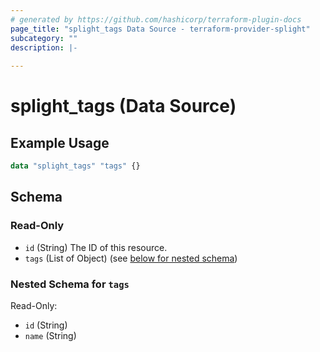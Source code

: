 ```yaml
---
# generated by https://github.com/hashicorp/terraform-plugin-docs
page_title: "splight_tags Data Source - terraform-provider-splight"
subcategory: ""
description: |-
  
---
```


# splight_tags (Data Source)



## Example Usage

```terraform
data "splight_tags" "tags" {}
```

<!-- schema generated by tfplugindocs -->
## Schema

### Read-Only

- `id` (String) The ID of this resource.
- `tags` (List of Object) (see [below for nested schema](#nestedatt--tags))

<a id="nestedatt--tags"></a>
### Nested Schema for `tags`

Read-Only:

- `id` (String)
- `name` (String)
